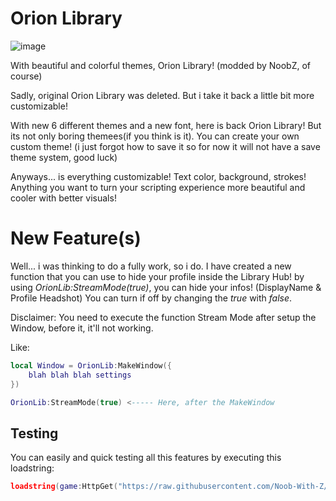 # Orion Library

![image](https://github.com/Noob-With-Z/ImagesYeahYeahhhhhhh/blob/960bbe76a878313ef9e1bb6d7476fd26230d4ab9/Colorfulllll.png)

With beautiful and colorful themes, Orion Library! (modded by NoobZ, of course)

Sadly, original Orion Library was deleted.
But i take it back a little bit more customizable!

With new 6 different themes and a new font, here is back Orion Library!
But its not only boring themees(if you think is it). You can create your own custom theme! (i just forgot how to save it so for now it will not have a save theme system, good luck)

Anyways... is everything customizable!
Text color, background, strokes! Anything you want to turn your scripting experience more beautiful and cooler with better visuals!

# New Feature(s)

Well... i was thinking to do a fully work, so i do.
I have created a new function that you can use to hide your profile inside the Library Hub!
by using *OrionLib:StreamMode(true)*, you can hide your infos! (DisplayName & Profile Headshot)
You can turn if off by changing the *true* with *false*.

Disclaimer: You need to execute the function Stream Mode after setup the Window, before it, it'll not working.

Like:
```lua
local Window = OrionLib:MakeWindow({
	blah blah blah settings
})

OrionLib:StreamMode(true) <----- Here, after the MakeWindow
```

## Testing

You can easily and quick testing all this features by executing this loadstring:
```lua
loadstring(game:HttpGet("https://raw.githubusercontent.com/Noob-With-Z/Libraries/refs/heads/main/Orion%20Library/Test.lua"))()
```
